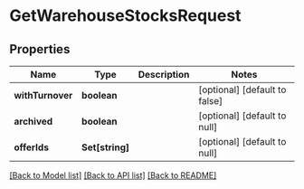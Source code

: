 # GetWarehouseStocksRequest

## Properties
Name | Type | Description | Notes
------------ | ------------- | ------------- | -------------
**withTurnover** | **boolean** |  | [optional] [default to false]
**archived** | **boolean** |  | [optional] [default to null]
**offerIds** | **Set[string]** |  | [optional] [default to null]

[[Back to Model list]](../README.md#documentation-for-models) [[Back to API list]](../README.md#documentation-for-api-endpoints) [[Back to README]](../README.md)


